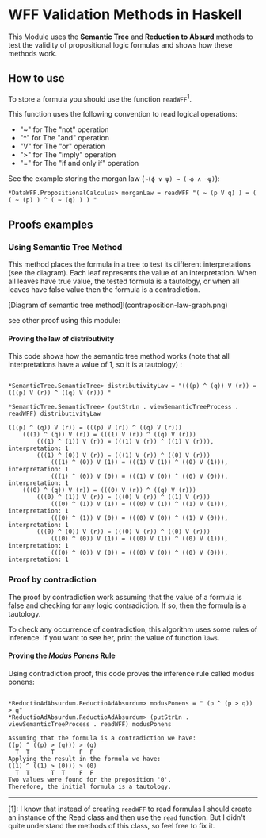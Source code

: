 # WFF Validation Methods in Haskell

This Module uses the **Semantic Tree** and **Reduction to Absurd** methods to test the validity of propositional logic formulas and shows how these methods work.

## How to use

To store a formula you should use the function `readWFF`<sup>1</sup>.

This function uses the following convention to read logical operations:
- "~" for The "not" operation
- "^" for The "and" operation
- "V" for The "or" operation
- ">" for The "imply" operation
- "=" for The "if and only if" operation

See the example storing the morgan law (` ¬(ϕ ∨ ψ) ↔ (¬ϕ ∧ ¬ψ) `):

```
*DataWFF.PropositionalCalculus> morganLaw = readWFF "( ~ (p V q) ) = ( ( ~ (p) ) ^ ( ~ (q) ) ) "
```

## Proofs examples

### Using Semantic Tree Method

This method places the formula in a tree to test its different interpretations (see the diagram). Each leaf represents the value of an interpretation. When all leaves have true value, the tested formula is a tautology, or when all leaves have false value then the formula is a contradiction.

[Diagram of semantic tree method]!(contraposition-law-graph.png)

see other proof using this module:

#### Proving the law of distributivity

This code shows how the semantic tree method works (note that all interpretations have a value of 1, so it is a tautology) :

```

*SemanticTree.SemanticTree> distributivityLaw = "(((p) ^ (q)) V (r)) = (((p) V (r)) ^ ((q) V (r))) "

*SemanticTree.SemanticTree> (putStrLn . viewSemanticTreeProcess . readWFF) distributivityLaw

(((p) ^ (q)) V (r)) = (((p) V (r)) ^ ((q) V (r)))
    (((1) ^ (q)) V (r)) = (((1) V (r)) ^ ((q) V (r)))
        (((1) ^ (1)) V (r)) = (((1) V (r)) ^ ((1) V (r))), interpretation: 1
        (((1) ^ (0)) V (r)) = (((1) V (r)) ^ ((0) V (r)))
            (((1) ^ (0)) V (1)) = (((1) V (1)) ^ ((0) V (1))), interpretation: 1
            (((1) ^ (0)) V (0)) = (((1) V (0)) ^ ((0) V (0))), interpretation: 1
    (((0) ^ (q)) V (r)) = (((0) V (r)) ^ ((q) V (r)))
        (((0) ^ (1)) V (r)) = (((0) V (r)) ^ ((1) V (r)))
            (((0) ^ (1)) V (1)) = (((0) V (1)) ^ ((1) V (1))), interpretation: 1
            (((0) ^ (1)) V (0)) = (((0) V (0)) ^ ((1) V (0))), interpretation: 1
        (((0) ^ (0)) V (r)) = (((0) V (r)) ^ ((0) V (r)))
            (((0) ^ (0)) V (1)) = (((0) V (1)) ^ ((0) V (1))), interpretation: 1
            (((0) ^ (0)) V (0)) = (((0) V (0)) ^ ((0) V (0))), interpretation: 1

```

### Proof by contradiction

The proof by contradiction work assuming that the value of a formula is false and checking for any logic contradiction. If so, then the formula is a tautology.

To check any occurrence of contradiction, this algorithm uses some rules of inference. if you want to see her, print the value of function `laws`.

#### Proving the *Modus Ponens* Rule

Using contradiction proof, this code proves the inference rule called modus ponens:

```

*ReductioAdAbsurdum.ReductioAdAbsurdum> modusPonens = " (p ^ (p > q)) > q"
*ReductioAdAbsurdum.ReductioAdAbsurdum> (putStrLn . viewSemanticTreeProcess . readWFF) modusPonens

Assuming that the formula is a contradiction we have:
((p) ^ ((p) > (q))) > (q)
  T  T      T       F  F 
Applying the result in the formula we have:
((1) ^ ((1) > (0))) > (0)
  T  T      T  T    F  F 
Two values were found for the preposition '0'.
Therefore, the initial formula is a tautology.

```

---

[1]: I know that instead of creating `readWFF` to read formulas I should create an instance of the Read class and then use the `read` function. But I didn't quite understand the methods of this class, so feel free to fix it.
